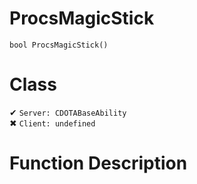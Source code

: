 # ProcsMagicStick
```
bool ProcsMagicStick()
```
# Class
✔ `Server: CDOTABaseAbility`  
✖ `Client: undefined`  

# Function Description

